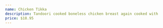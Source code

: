 ```yaml
---
name: Chicken Tikka
description: Tandoori cooked boneless chicken breast again cooked with creamy, tomato, onion, and herbs base tikka sauce.
price: $18.95
---
```

